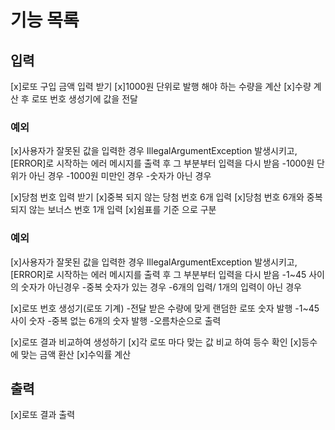 # 기능 목록

## 입력

[x]로또 구입 금액 입력 받기
[x]1000원 단위로 발행 해야 하는 수량을 계산
[x]수량 계산 후 로또 번호 생성기에 값을 전달

### 예외
[x]사용자가 잘못된 값을 입력한 경우 IllegalArgumentException 발생시키고,
[ERROR]로 시작하는 에러 메시지를 출력 후 그 부분부터 입력을 다시 받음
    -1000원 단위가 아닌 경우
    -1000원 미만인 경우
    -숫자가 아닌 경우


[x]당첨 번호 입력 받기
[x]중복 되지 않는 당첨 번호 6개 입력
[x]당첨 번호 6개와 중복 되지 않는 보너스 번호 1개 입력
[x]쉼표를 기준 으로 구분
### 예외
[x]사용자가 잘못된 값을 입력한 경우 IllegalArgumentException 발생시키고,
[ERROR]로 시작하는 에러 메시지를 출력 후 그 부분부터 입력을 다시 받음
    -1~45 사이의 숫자가 아닌경우
    -중복 숫자가 있는 경우
    -6개의 입력/ 1개의 입력이 아닌 경우


[x]로또 번호 생성기(로또 기계)
    -전달 받은 수량에 맞게 랜덤한 로또 숫자 발행
    -1~45 사이 숫자
    -중복 없는 6개의 숫자 발행
    -오름차순으로 출력

[x]로또 결과 비교하여 생성하기
[x]각 로또 마다 맞는 값 비교 하여 등수 확인
[x]등수에 맞는 금액 환산
[x]수익률 계산

## 출력
[x]로또 결과 출력